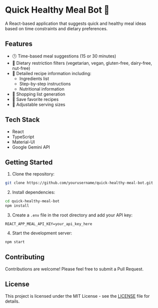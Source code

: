 # Quick Healthy Meal Bot 🥗

A React-based application that suggests quick and healthy meal ideas based on time constraints and dietary preferences.

## Features

- 🕒 Time-based meal suggestions (15 or 30 minutes)
- 🥗 Dietary restriction filters (vegetarian, vegan, gluten-free, dairy-free, nut-free)
- 📝 Detailed recipe information including:
  - Ingredients list
  - Step-by-step instructions
  - Nutritional information
- 🛒 Shopping list generation
- 💾 Save favorite recipes
- 🔄 Adjustable serving sizes

## Tech Stack

- React
- TypeScript
- Material-UI
- Google Gemini API

## Getting Started

1. Clone the repository:
```bash
git clone https://github.com/yourusername/quick-healthy-meal-bot.git
```

2. Install dependencies:
```bash
cd quick-healthy-meal-bot
npm install
```

3. Create a `.env` file in the root directory and add your API key:
```
REACT_APP_MEAL_API_KEY=your_api_key_here
```

4. Start the development server:
```bash
npm start
```

## Contributing

Contributions are welcome! Please feel free to submit a Pull Request.

## License

This project is licensed under the MIT License - see the [LICENSE](LICENSE) file for details.

